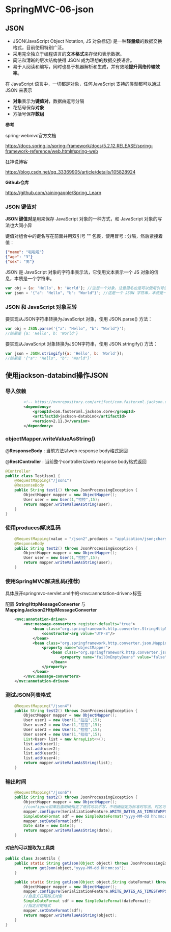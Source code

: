 # SpringMVC-06-json

## JSON

- JSON(JavaScript Object Notation, JS 对象标记) 是一种**轻量级**的数据交换格式，目前使用特别广泛。
- 采用完全独立于编程语言的**文本格式**来存储和表示数据。
- 简洁和清晰的层次结构使得 JSON 成为理想的数据交换语言。
- 易于人阅读和编写，同时也易于机器解析和生成，并有效地**提升网络传输效率**。

在 JavaScript 语言中，一切都是对象，任何JavaScript 支持的类型都可以通过 JSON 来表示

- **对象**表示为**键值对**，数据由逗号分隔
- 花括号保存**对象**
- 方括号保存**数组**

<!--more-->

**参考**

spring-webmvc官方文档

https://docs.spring.io/spring-framework/docs/5.2.12.RELEASE/spring-framework-reference/web.html#spring-web

狂神说博客

https://blog.csdn.net/qq_33369905/article/details/105828924

**Github仓库**

https://github.com/rainingapple/Spring_Learn

### JSON 键值对

**JSON 键值对**是用来保存 JavaScript 对象的一种方式，和 JavaScript 对象的写法也大同小异

键值对组合中的键名写在前面并用双引号 "" 包裹，使用冒号 : 分隔，然后紧接着值：

```json
{"name": "啦啦啦"}
{"age": "3"}
{"sex": "男"}
```

JSON 是 JavaScript 对象的字符串表示法，它使用文本表示一个 JS 对象的信息，本质是一个字符串。

```js
var obj = {a: 'Hello', b: 'World'}; //这是一个对象，注意键名也是可以使用引号包裹的
var json = '{"a": "Hello", "b": "World"}'; //这是一个 JSON 字符串，本质是一个字符串
```

### JSON 和 JavaScript 对象互转

要实现从JSON字符串转换为JavaScript 对象，使用 JSON.parse() 方法：

```js
var obj = JSON.parse('{"a": "Hello", "b": "World"}');
//结果是 {a: 'Hello', b: 'World'}
```

要实现从JavaScript 对象转换为JSON字符串，使用 JSON.stringify() 方法：

```js
var json = JSON.stringify({a: 'Hello', b: 'World'});
//结果是 '{"a": "Hello", "b": "World"}'
```

## 使用jackson-databind操作JSON

### 导入依赖

```xml
        <!-- https://mvnrepository.com/artifact/com.fasterxml.jackson.core/jackson-databind -->
        <dependency>
            <groupId>com.fasterxml.jackson.core</groupId>
            <artifactId>jackson-databind</artifactId>
            <version>2.11.3</version>
        </dependency>
```

### objectMapper.writeValueAsString()

@**ResponseBody** : 当前方法以web response body格式返回

@**RestController** : 当前整个controller以web response body格式返回

```java
@Controller
public class TestJson1 {
    @RequestMapping("/json1")
    @ResponseBody
    public String test1() throws JsonProcessingException {
        ObjectMapper mapper = new ObjectMapper();
        User user = new User(1,"拉拉",15);
        return mapper.writeValueAsString(user);
    }
}
```

### 使用produces解决乱码

```java
    @RequestMapping(value = "/json2",produces = "application/json;charset=utf-8")
    @ResponseBody
    public String test2() throws JsonProcessingException {
        ObjectMapper mapper = new ObjectMapper();
        User user = new User(1,"拉拉",15);
        return mapper.writeValueAsString(user);
    }
```

### 使用SpringMVC解决乱码(推荐)

具体展开springmvc-servlet.xml中的\<mvc:annotation-driven\>标签

配置 **StringHttpMessageConverter** 与 **MappingJackson2HttpMessageConverter**

```xml
    <mvc:annotation-driven>
        <mvc:message-converters register-defaults="true">
            <bean class="org.springframework.http.converter.StringHttpMessageConverter">
                <constructor-arg value="UTF-8"/>
            </bean>
            <bean class="org.springframework.http.converter.json.MappingJackson2HttpMessageConverter">
                <property name="objectMapper">
                    <bean class="org.springframework.http.converter.json.Jackson2ObjectMapperFactoryBean">
                        <property name="failOnEmptyBeans" value="false"/>
                    </bean>
                </property>
            </bean>
        </mvc:message-converters>
    </mvc:annotation-driven>
```

### 测试JSON列表格式

```java
    @RequestMapping("/json4")
    public String test2() throws JsonProcessingException {
        ObjectMapper mapper = new ObjectMapper();
        User user1 = new User(1,"拉拉",15);
        User user2 = new User(1,"拉拉",15);
        User user3 = new User(1,"拉拉",15);
        User user4 = new User(1,"拉拉",15);
        List<User> list = new ArrayList<>();
        list.add(user1);
        list.add(user2);
        list.add(user3);
        list.add(user4);
        return mapper.writeValueAsString(list);
    }
```

### 输出时间

```java
    @RequestMapping("/json6")
    public String test2() throws JsonProcessingException {
        ObjectMapper mapper = new ObjectMapper();
        //configure如果后面明确指定了格式可以不写，不明确指定为标准时写法，时区可能不一致
        mapper.configure(SerializationFeature.WRITE_DATES_AS_TIMESTAMPS,false);
        SimpleDateFormat sdf = new SimpleDateFormat("yyyy-MM-dd hh:mm:ss");
        mapper.setDateFormat(sdf);
        Date date = new Date();
        return mapper.writeValueAsString(date);
    }
```

#### 对应的可以提取为工具类

```java
public class JsonUtils {
    public static String getJson(Object object) throws JsonProcessingException {
        return getJson(object,"yyyy-MM-dd HH:mm:ss");
    }

    public static String getJson(Object object,String dateFormat) throws JsonProcessingException {
        ObjectMapper mapper = new ObjectMapper();
        mapper.configure(SerializationFeature.WRITE_DATES_AS_TIMESTAMPS,false);
        //自定义日期格式对象
        SimpleDateFormat sdf = new SimpleDateFormat(dateFormat);
        //指定日期格式
        mapper.setDateFormat(sdf);
        return mapper.writeValueAsString(object);
    }
}
```

